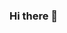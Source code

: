 ### Hi there 👋

<!--
**AzureCloudMonk/AzureCloudMonk** is a ✨ _special_ ✨ repository because its `README.md` (this file) appears on your GitHub profile.

Here are some ideas to get you started:

- 🔭 I’m currently working on Kubernetes and GitOps
- 🌱 I’m currently learning Spring Microservices
- 👯 I’m looking to collaborate on DevOps jobs
- 🤔 I’m looking for help from Buddhist Masters on Enlightenment.
- 💬 Ask me about the 
- 📫 How to reach me: https://DevopsCloud.io
- ⚡ Fun fact: I was a Buddhist Monk in the HH Dalai Lama Tradition of Nalanda Monastery (Tibetan Buddhism)
-->
